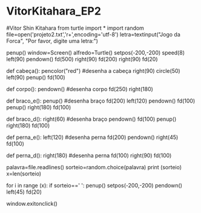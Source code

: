 # VitorKitahara_EP2
#Vitor Shin Kitahara
from turtle import *
import random
file=open('projeto2.txt','r+',encoding='utf-8')
letra=textinput("Jogo da Forca", "Por favor, digite uma letra:")

penup()
window=Screen()
alfredo=Turtle()
setpos(-200,-200)
speed(8)
left(90)
pendown()
fd(500)
right(90)
fd(200)
right(90)
fd(20)

def cabeça():
    pencolor("red") #desenha a cabeça
    right(90)
    circle(50)
    left(90)
    penup()
    fd(100)

def corpo():
    pendown() #desenha corpo
    fd(250)
    right(180)

def braco_e():
    penup() #desenha braço
    fd(200)
    left(120)
    pendown()
    fd(100)
    penup()
    right(180)
    fd(100)

def braco_d():
    right(60) #desenha braço
    pendown()
    fd(100)
    penup()
    right(180)
    fd(100)
    
def perna_e():
    left(120) #desenha perna
    fd(200)
    pendown()
    right(45)
    fd(100)

def perna_d():
    right(180) #desenha perna
    fd(100)
    right(90)
    fd(100)

palavra=file.readlines()
sorteio=random.choice(palavra)
print (sorteio)
x=len(sorteio)

for i in range (x):
    if sorteio==' ':
        penup()
        setpos(-200,-200)
        pendown()
        left(45)
        fd(20)
    

window.exitonclick()
